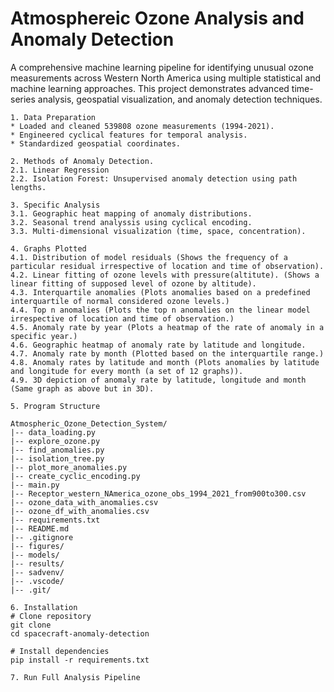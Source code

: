 # Atmosphereic Ozone Analysis and Anomaly Detection

A comprehensive machine learning pipeline for identifying unusual ozone measurements across Western North America using multiple statistical and machine learning approaches. This project demonstrates advanced time-series analysis, geospatial visualization, and anomaly detection techniques.

```
1. Data Preparation
* Loaded and cleaned 539808 ozone measurements (1994-2021).
* Engineered cyclical features for temporal analysis.
* Standardized geospatial coordinates.
```
```
2. Methods of Anomaly Detection.
2.1. Linear Regression
2.2. Isolation Forest: Unsupervised anomaly detection using path lengths.
```
```
3. Specific Analysis
3.1. Geographic heat mapping of anomaly distributions.
3.2. Seasonal trend analyssis using cyclical encoding.
3.3. Multi-dimensional visualization (time, space, concentration).
```
```
4. Graphs Plotted
4.1. Distribution of model residuals (Shows the frequency of a particular residual irrespective of location and time of observation).
4.2. Linear fitting of ozone levels with pressure(altitute). (Shows a linear fitting of supposed level of ozone by altitude).
4.3. Interquartile anomalies (Plots anomalies based on a predefined interquartile of normal considered ozone levels.)
4.4. Top n anomalies (Plots the top n anomalies on the linear model irrespective of location and time of observation.)
4.5. Anomaly rate by year (Plots a heatmap of the rate of anomaly in a specific year.)
4.6. Geographic heatmap of anomaly rate by latitude and longitude.
4.7. Anomaly rate by month (Plotted based on the interquartile range.)
4.8. Anomaly rates by latitude and month (Plots anomalies by latitude and longitude for every month (a set of 12 graphs)).
4.9. 3D depiction of anomaly rate by latitude, longitude and month (Same graph as above but in 3D).
```
```
5. Program Structure

Atmospheric_Ozone_Detection_System/
|-- data_loading.py
|-- explore_ozone.py
|-- find_anomalies.py
|-- isolation_tree.py
|-- plot_more_anomalies.py
|-- create_cyclic_encoding.py
|-- main.py
|-- Receptor_western_NAmerica_ozone_obs_1994_2021_from900to300.csv
|-- ozone_data_with_anomalies.csv
|-- ozone_df_with_anomalies.csv
|-- requirements.txt
|-- README.md
|-- .gitignore
|-- figures/
|-- models/
|-- results/
|-- sadvenv/
|-- .vscode/
|-- .git/
```
```
6. Installation
# Clone repository
git clone 
cd spacecraft-anomaly-detection

# Install dependencies
pip install -r requirements.txt
```
```
7. Run Full Analysis Pipeline
